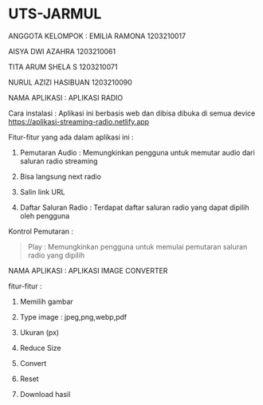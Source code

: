 
# UTS-JARMUL

ANGGOTA KELOMPOK :
EMILIA RAMONA 1203210017


AISYA DWI AZAHRA 1203210061


TITA ARUM SHELA S 1203210071


NURUL AZIZI HASIBUAN 1203210090


NAMA APLIKASI : APLIKASI RADIO

Cara instalasi : Aplikasi ini berbasis web dan dibisa dibuka di semua device
https://aplikasi-streaming-radio.netlify.app 

Fitur-fitur yang ada dalam aplikasi ini :

1. Pemutaran Audio : Memungkinkan pengguna untuk memutar audio dari saluran radio streaming

2. Bisa langsung next radio

3. Salin link URL

4. Daftar Saluran Radio : Terdapat daftar saluran radio yang dapat dipilih oleh pengguna

Kontrol Pemutaran :

> Play : Memungkinkan pengguna untuk memulai pemutaran saluran radio yang dipilih

NAMA APLIKASI : APLIKASI IMAGE CONVERTER

fitur-fitur :

1. Memilih gambar

2. Type image : jpeg,png,webp,pdf

3. Ukuran (px)

4. Reduce Size

5. Convert

6. Reset

7. Download hasil 
